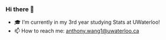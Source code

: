 ### Hi there 👋

<!--
**anthonyjuan-wang/anthonyjuan-wang** is a ✨ _special_ ✨ repository because its `README.md` (this file) appears on your GitHub profile.
-->

- 🎓 I’m currently in my 3rd year studying Stats at UWaterloo!
- 📫 How to reach me: anthony.wang1@uwaterloo.ca

